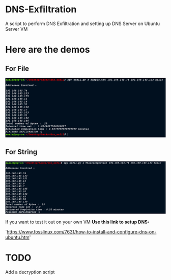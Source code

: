 # DNS-Exfiltration
A script to perform DNS Exfiltration and setting up DNS Server on Ubuntu Server VM

# Here are the demos
## For File
![File](https://github.com/saai-sudarsanan-d/DNS-Exfiltration/blob/main/imgs/file-exfil-demo.png)

## For String
![String](https://github.com/saai-sudarsanan-d/DNS-Exfiltration/blob/main/imgs/string-exfil-demo.png)

If you want to test it out on your own VM
**Use this link to setup DNS:** 

`https://www.fosslinux.com/7631/how-to-install-and-configure-dns-on-ubuntu.htm'

# TODO
Add a decryption script
